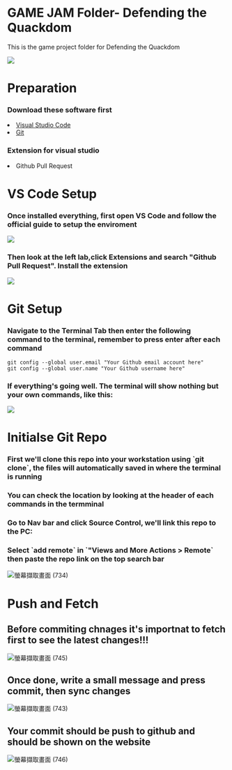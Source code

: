 <h1>GAME JAM Folder- Defending the Quackdom </h1>
<p>This is the game project folder for Defending the Quackdom </p>
<img src="https://github.com/Boogiemanc/Game_Jam_Main/assets/71361226/f0ea7bc7-1d57-4cb4-b2b0-5ce98d6edf31" >

<h1>Preparation</h1>
<h3>Download these software first</h3>
<li>
   <a href="https://code.visualstudio.com/Download">Visual Studio Code</a></li>
<li> 
   <a href="https://git-scm.com/download/win">Git</a></li>
<h3>Extension for visual studio</h3>
<li>Github Pull Request</li>

<h1>VS Code Setup</h1>
<h3>Once installed everything, first open VS Code and follow the official guide to setup the enviroment</h3>

<img src="https://github.com/Boogiemanc/Game_Jam_Main/assets/71361226/59e178f2-2098-4479-b842-09bd84a394ec" >

<h3>Then look at the left lab,click Extensions and search "Github Pull Request". Install the extension </h3>

<img src="https://github.com/Boogiemanc/Game_Jam_Main/assets/71361226/004d91f3-b834-4cc3-b0bb-1f86d58e1d3d">
<h1>Git Setup</h1>
<h3>Navigate to the Terminal Tab then enter the following command to the terminal, remember to press enter after each command</h3>

```
git config --global user.email "Your Github email account here"
git config --global user.name "Your Github username here"

```
<h3>If everything's going well. The terminal will show nothing but your own commands, like this:</h3>
<img src="https://github.com/Boogiemanc/Game_Jam_Main/assets/71361226/710bfbe1-f490-4661-9715-baf971e66870">

<h1>Initialse Git Repo</h1>
<h3> First we'll clone this repo into your workstation using `git clone`, the files will automatically saved in where the terminal is running</h3>
<h3>You can check the location by looking at the header of each commands in the termminal</h3>

<h3>Go to Nav bar and click Source Control, we'll link this repo to the PC: </h3>
<h3>Select `add remote` in `"Views and More Actions > Remote` then paste the repo link on the top search bar</h3>


![螢幕擷取畫面 (734)](https://github.com/Boogiemanc/Game_Jam_Main/assets/71361226/5ca44726-b181-4714-9e07-de7752592bc4)

<h1>Push and Fetch</h1>
<h2>Before commiting chnages it's importnat to fetch first to see the latest changes!!!</h2>

![螢幕擷取畫面 (745)](https://github.com/Boogiemanc/Game_Jam_Main/assets/71361226/1999793b-dbfc-4ae4-b06b-5fd774dd551f)
<h2>Once done, write a small message and press commit, then sync changes</h2>

![螢幕擷取畫面 (743)](https://github.com/Boogiemanc/Game_Jam_Main/assets/71361226/33599c25-434f-4c6c-916c-4599af6e1f4d)

<h2>Your commit should be push to github and should be shown on the website</h2>

![螢幕擷取畫面 (746)](https://github.com/Boogiemanc/Game_Jam_Main/assets/71361226/0c38bb79-46a0-4699-9cf3-a60ea8aa97ce)
